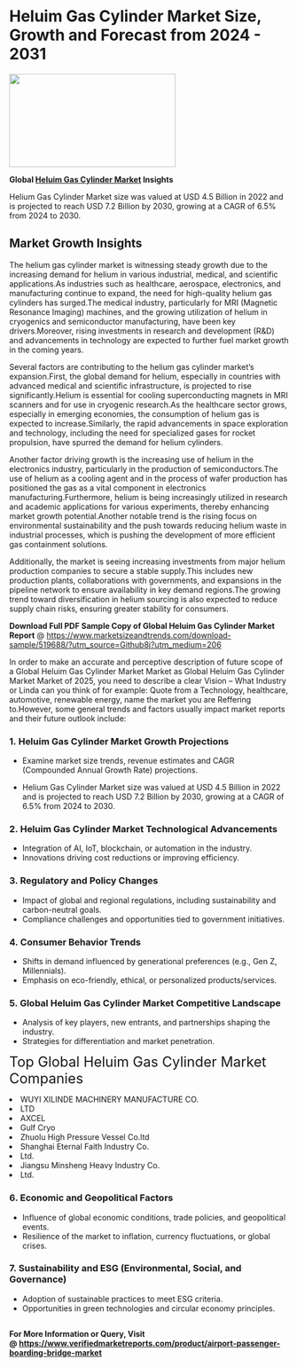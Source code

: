 <H1>Heluim Gas Cylinder Market Size, Growth and Forecast from 2024 - 2031</H1><img class="aligncenter size-medium wp-image-584254" src="https://thirdeyenews.in/wp-content/uploads/2024/09/Global-Market-Research-300x168.jpeg" alt="" width="300" height="168" /><p><strong>Global&nbsp;<a href="https://www.marketsizeandtrends.com/download-sample/519688/?utm_source=Github8j?utm_medium=206">Heluim Gas Cylinder Market</a> Insights</strong></p><p>Helium Gas Cylinder Market size was valued at USD 4.5 Billion in 2022 and is projected to reach USD 7.2 Billion by 2030, growing at a CAGR of 6.5% from 2024 to 2030.</p><p><h2>Market Growth Insights</h2> <p>The helium gas cylinder market is witnessing steady growth due to the increasing demand for helium in various industrial, medical, and scientific applications.As industries such as healthcare, aerospace, electronics, and manufacturing continue to expand, the need for high-quality helium gas cylinders has surged.The medical industry, particularly for MRI (Magnetic Resonance Imaging) machines, and the growing utilization of helium in cryogenics and semiconductor manufacturing, have been key drivers.Moreover, rising investments in research and development (R&D) and advancements in technology are expected to further fuel market growth in the coming years.</p> <p>Several factors are contributing to the helium gas cylinder market’s expansion.First, the global demand for helium, especially in countries with advanced medical and scientific infrastructure, is projected to rise significantly.Helium is essential for cooling superconducting magnets in MRI scanners and for use in cryogenic research.As the healthcare sector grows, especially in emerging economies, the consumption of helium gas is expected to increase.Similarly, the rapid advancements in space exploration and technology, including the need for specialized gases for rocket propulsion, have spurred the demand for helium cylinders.</p> <p>Another factor driving growth is the increasing use of helium in the electronics industry, particularly in the production of semiconductors.The use of helium as a cooling agent and in the process of wafer production has positioned the gas as a vital component in electronics manufacturing.Furthermore, helium is being increasingly utilized in research and academic applications for various experiments, thereby enhancing market growth potential.Another notable trend is the rising focus on environmental sustainability and the push towards reducing helium waste in industrial processes, which is pushing the development of more efficient gas containment solutions.</p> <p>Additionally, the market is seeing increasing investments from major helium production companies to secure a stable supply.This includes new production plants, collaborations with governments, and expansions in the pipeline network to ensure availability in key demand regions.The growing trend toward diversification in helium sourcing is also expected to reduce supply chain risks, ensuring greater stability for consumers.</p> <p><span class=""><strong>Download Full PDF Sample Copy of Global Heluim Gas Cylinder Market Report</strong> @ <a href="https://www.marketsizeandtrends.com/download-sample/519688/?utm_source=Github8j?utm_medium=206" target="_blank">https://www.marketsizeandtrends.com/download-sample/519688/?utm_source=Github8j?utm_medium=206</a></span></p><p>In order to make an accurate and perceptive description of future scope of a Global&nbsp;Heluim Gas Cylinder Market Market as Global&nbsp;Heluim Gas Cylinder Market Market of 2025, you need to describe a clear Vision &ndash; What Industry or Linda can you think of for example: Quote from a Technology, healthcare, automotive, renewable energy, name the market you are Reffering to.However, some general trends and factors usually impact market reports and their future outlook include:</p><h3>1.&nbsp;<strong>Heluim Gas Cylinder Market Growth Projections</strong></h3><ul><li>Examine market size trends, revenue estimates and CAGR (Compounded Annual Growth Rate) projections.</li><li><p>Helium Gas Cylinder Market size was valued at USD 4.5 Billion in 2022 and is projected to reach USD 7.2 Billion by 2030, growing at a CAGR of 6.5% from 2024 to 2030.</p></li></ul><h3>2.&nbsp;<strong>Heluim Gas Cylinder Market Technological Advancements</strong></h3><ul><li>Integration of AI, IoT, blockchain, or automation in the industry.</li><li>Innovations driving cost reductions or improving efficiency.</li></ul><h3>3.&nbsp;<strong>Regulatory and Policy Changes</strong></h3><ul><li>Impact of global and regional regulations, including sustainability and carbon-neutral goals.</li><li>Compliance challenges and opportunities tied to government initiatives.</li></ul><h3>4.&nbsp;<strong>Consumer Behavior Trends</strong></h3><ul><li>Shifts in demand influenced by generational preferences (e.g., Gen Z, Millennials).</li><li>Emphasis on eco-friendly, ethical, or personalized products/services.</li></ul><h3>5.&nbsp;<strong>Global Heluim Gas Cylinder Market Competitive Landscape</strong></h3><ul><li>Analysis of key players, new entrants, and partnerships shaping the industry.</li><li>Strategies for differentiation and market penetration.</li></ul><p data-pm-slice="1 1 []"><span style="color: inherit; font-family: inherit; font-size: 25px;">Top Global Heluim Gas Cylinder Market Companies</span></p><div class="" data-test-id=""><p><li>WUYI XILINDE MACHINERY MANUFACTURE CO.</li><li>LTD</li><li> AXCEL</li><li> Gulf Cryo</li><li> Zhuolu High Pressure Vessel Co.ltd</li><li> Shanghai Eternal Faith Industry Co.</li><li> Ltd.</li><li> Jiangsu Minsheng Heavy Industry Co.</li><li> Ltd.</li></p></div><h3>6.&nbsp;<strong>Economic and Geopolitical Factors</strong></h3><ul><li>Influence of global economic conditions, trade policies, and geopolitical events.</li><li>Resilience of the market to inflation, currency fluctuations, or global crises.</li></ul><h3>7.&nbsp;<strong>Sustainability and ESG (Environmental, Social, and Governance)</strong></h3><ul><li>Adoption of sustainable practices to meet ESG criteria.</li><li>Opportunities in green technologies and circular economy principles.</li></ul><h2><strong style="font-size: 14px;">For More Information or Query, Visit @&nbsp;</strong><a style="background-color: #ffffff; font-size: 14px;" href="https://www.marketsizeandtrends.com/report/heluim-gas-cylinder-market/" target="_blank">https://www.verifiedmarketreports.com/product/airport-passenger-boarding-bridge-market</a></h2>